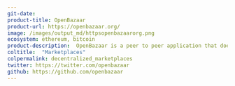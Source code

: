 ```yaml
---
git-date: 
product-title: OpenBazaar
product-url: https://openbazaar.org/
image: /images/output_md/httpsopenbazaarorg.png
ecosystem: ethereum, bitcoin
product-description:  OpenBazaar is a peer to peer application that doesn’t require middlemen, which means no fees & no restrictions.
coltitle:  "Marketplaces"
colpermalink: decentralized_marketplaces
twitter: https://twitter.com/openbazaar
github: https://github.com/openbazaar
---
```

